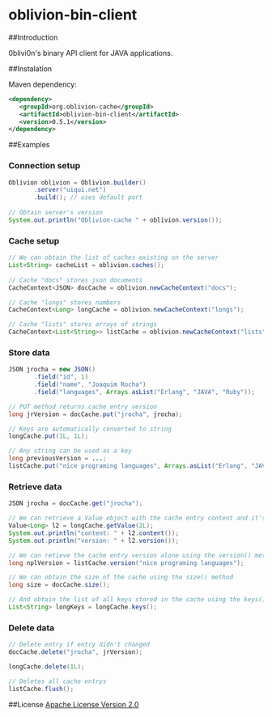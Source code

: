 oblivion-bin-client
===================

##Introduction

  0blivi0n's binary API client for JAVA applications.
  
  
##Instalation

Maven dependency:
 
 ```xml
<dependency>
    <groupId>org.oblivion-cache</groupId>
    <artifactId>oblivion-bin-client</artifactId>
    <version>0.5.1</version>
</dependency>
 ```
##Examples
 
### Connection setup

 ```java
Oblivion oblivion = Oblivion.builder()
		.server("uiqui.net")
		.build(); // uses default port
	
// Obtain server's version
System.out.println("Oblivion-cache " + oblivion.version());
 ```
 
### Cache setup

 ```java
// We can obtain the list of caches existing on the server
List<String> cacheList = oblivion.caches();
		
// Cache "docs" stores json documents
CacheContext<JSON> docCache = oblivion.newCacheContext("docs");

// Cache "longs" stores numbers
CacheContext<Long> longCache = oblivion.newCacheContext("longs");

// Cache "lists" stores arrays of strings
CacheContext<List<String>> listCache = oblivion.newCacheContext("lists");
 ```
 
### Store data

 ```java
JSON jrocha = new JSON()
		.field("id", 1)
		.field("name", "Joaquim Rocha")
		.field("languages", Arrays.asList("Erlang", "JAVA", "Ruby"));

// PUT method returns cache entry version
long jrVersion = docCache.put("jrocha", jrocha);

// Keys are automatically converted to string
longCache.put(1L, 1L);

// Any string can be used as a key
long previousVersion = ...;
listCache.put("nice programing languages", Arrays.asList("Erlang", "JAVA", "Ruby"), previousVersion);
 ```  
 
### Retrieve data

 ```java
JSON jrocha = docCache.get("jrocha");

// We can retrieve a Value object with the cache entry content and it's version
Value<Long> l2 = longCache.getValue(2L);
System.out.println("content: " + l2.content());
System.out.println("version: " + l2.version());

// We can retieve the cache entry version alone using the version() method
long nplVersion = listCache.version("nice programing languages");

// We can obtain the size of the cache using the size() method
long size = docCache.size();

// And obtain the list of all keys stored in the cache using the keys() method
List<String> longKeys = longCache.keys();
 ```  
 
### Delete data

 ```java
// Delete entry if entry didn't changed
docCache.delete("jrocha", jrVersion);

longCache.delete(1L);

// Deletes all cache entrys
listCache.flush();
 ```   

##License
[Apache License Version 2.0](http://www.apache.org/licenses/LICENSE-2.0.html)
